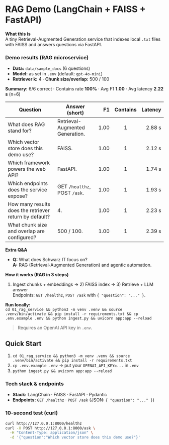 # RAG Demo (LangChain + FAISS + FastAPI)

**What this is**  
A tiny Retrieval-Augmented Generation service that indexes local `.txt` files with FAISS and answers questions via FastAPI.

### Demo results (RAG microservice)

- **Data:** `data/sample_docs` (6 questions)  
- **Model:** as set in `.env` (default: `gpt-4o-mini`)  
- **Retriever k:** 4 · **Chunk size/overlap:** 500 / 100

**Summary:** 6/6 correct · Contains rate **100%** · Avg F1 **1.00** · Avg latency **2.22 s** (n=6)

| Question | Answer (short) | F1 | Contains | Latency |
|---|---|---:|:---:|---:|
| What does RAG stand for? | Retrieval-Augmented Generation. | 1.00 | 1 | 2.88 s |
| Which vector store does this demo use? | FAISS. | 1.00 | 1 | 2.12 s |
| Which framework powers the web API? | FastAPI. | 1.00 | 1 | 1.74 s |
| Which endpoints does the service expose? | GET `/healthz`, POST `/ask`. | 1.00 | 1 | 1.93 s |
| How many results does the retriever return by default? | 4. | 1.00 | 1 | 2.23 s |
| What chunk size and overlap are configured? | 500 / 100. | 1.00 | 1 | 2.39 s |

**Extra Q&A**

- **Q:** What does Schwarz IT focus on?  
  **A:** RAG (Retrieval-Augmented Generation) and agentic automation.

**How it works (RAG in 3 steps)**  
1) Ingest chunks + embeddings → 2) FAISS index → 3) Retrieve + LLM answer  
Endpoints: `GET /healthz`, `POST /ask` with `{ "question": "..." }`.

**Run locally:**  
`cd 01_rag_service && python3 -m venv .venv && source .venv/bin/activate && pip install -r requirements.txt && cp .env.example .env && python ingest.py && uvicorn app:app --reload`
> Requires an OpenAI API key in `.env`.  

## Quick Start 
1) `cd 01_rag_service && python3 -m venv .venv && source .venv/bin/activate && pip install -r requirements.txt`
2) `cp .env.example .env`  → put your `OPENAI_API_KEY=...` in `.env`
3) `python ingest.py && uvicorn app:app --reload`

### Tech stack & endpoints
- **Stack:** LangChain · FAISS · FastAPI · Pydantic
- **Endpoints:** `GET /healthz` · `POST /ask` (JSON: `{ "question": "..." }`)

### 10-second test (curl)
```bash
curl http://127.0.0.1:8000/healthz
curl -X POST http://127.0.0.1:8000/ask \
  -H "Content-Type: application/json" \
  -d '{"question":"Which vector store does this demo use?"}'
```

